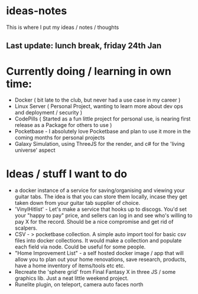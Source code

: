 # ideas-notes
This is where I put my ideas / notes / thoughts 


## Last update: lunch break, friday 24th Jan

# Currently doing / learning in own time: 
  - Docker ( bit late to the club, but never had a use case in my career )
  - Linux Server ( Personal Project, wanting to learn more about dev ops and deployment / security )
  - CodePills ( Started as a fun little project for personal use, is nearing first release as a Package for others to use )
  - Pocketbase - I absolutely love Pocketbase and plan to use it more in the coming months for personal projects
  - Galaxy Simulation, using ThreeJS for the render, and c# for the 'living universe' aspect


# Ideas / stuff I want to do
 -  a docker instance of a service for saving/organising and viewing your guitar tabs. The idea is that you can store them locally, incase they get taken down from your guitar tab supplier of choice.
 -  'VinylHitlist' - Let's make a service that hooks up to discogs. You'd set your "happy to pay" price, and sellers can log in and see who's willing to pay X for the record. Should be a nice compromise and get rid of scalpers.
 -  CSV - > pocketbase collection. A simple auto import tool for basic csv files into docker collections. It would make a collection and populate each field via node.  Could be useful for some people.
 -  "Home Improvement List" - a self hosted docker image / app that will allow you to plan out your home renovations, save research, products, have a home inventory of items/tools etc etc.
 -  Recreate the 'sphere grid' from Final Fantasy X in three JS / some graphics lib. Just a neat little weekend project.
 -  Runelite plugin, on teleport, camera auto faces north
